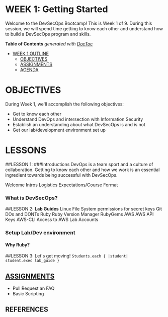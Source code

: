 # WEEK 1: Getting Started
Welcome to the DevSecOps Bootcamp! This is Week 1 of 9.  During this session, we will spend time getting to know each other and understand how to build a DevSecOps program and skills.

<!-- START doctoc generated TOC please keep comment here to allow auto update -->
<!-- DON'T EDIT THIS SECTION, INSTEAD RE-RUN doctoc TO UPDATE -->
**Table of Contents**  *generated with [DocToc](https://github.com/thlorenz/doctoc)*

- [WEEK 1 OUTLINE](#week-1-outline)
  - [OBJECTIVES](#objectives)
  - [ASSIGNMENTS](#assignments)
  - [AGENDA](#agenda)

<!-- END doctoc generated TOC please keep comment here to allow auto update -->

# OBJECTIVES
 During Week 1, we'll accomplish the following objectives:
 
 * Get to know each other
 * Understand DevOps and intersection with Information Security
 * Establish an understanding about what DevSecOps is and is not 
 * Get our lab/development environment set up

# LESSONS

##LESSON 1: 
###Introductions
DevOps is a team sport and a culture of collaboration.  Getting to know each other and how we work is an essential ingredient towards being successful with DevSecOps.  

Welcome
Intros
Logistics
Expectations/Course Format

### What is DevSecOps?

##LESSON 2: 
**Lab Guides** 
Linux
File System permissions for secret keys
Git
DOs and DONTs
Ruby
Ruby Version Manager
RubyGems
AWS
AWS API Keys
AWS-CLI
Access to AWS Lab Accounts

### Setup Lab/Dev environment

#### Why Ruby?

##LESSON 3: 
Let's get moving!
<code>Students.each { &#124;student&#124; student.exec lab_guide }</code>



## [ASSIGNMENTS](ASSIGNMENTS.md)
- Pull Request an FAQ
- Basic Scripting

## REFERENCES

